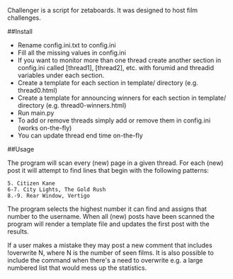 Challenger is a script for zetaboards. It was designed to host film challenges.

##Install

- Rename config.ini.txt to config.ini
- Fill all the missing values in config.ini
- If you want to monitor more than one thread create another section
in config.ini called [thread1], [thread2], etc. with forumid and threadid 
variables under each section.
- Create a template for each section in template/ directory (e.g. thread0.html)
- Create a template for announcing winners for each section in template/ directory (e.g. thread0-winners.html)
- Run main.py
- To add or remove threads simply add or remove them in config.ini (works on-the-fly)
- You can update thread end time on-the-fly

##Usage

The program will scan every (new) page in a given thread. For each (new) 
post it will attempt to find lines that begin with the following patterns:

```
5. Citizen Kane
6-7. City Lights, The Gold Rush
8.-9. Rear Window, Vertigo
```

The program selects the highest number it can find and assigns that 
number to the username. When all (new) posts have been scanned the program
will render a template file and updates the first post with the results.

If a user makes a mistake they may post a new comment that includes 
!overwrite N, where N is the number of seen films. It is also possible
to include the command when there's a need to overwrite 
e.g. a large numbered list that would mess up the statistics.
